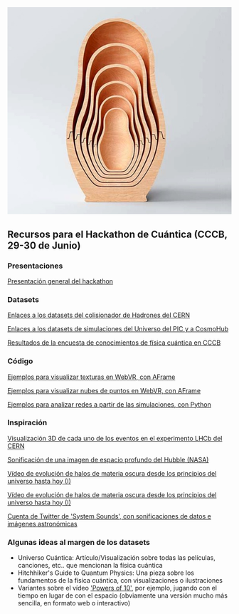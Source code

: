 <p align="center">
  <img src="cuantica.jpg">
</p>

## Recursos para el Hackathon de Cuántica (CCCB, 29-30 de Junio)

### Presentaciones
[Presentación general del hackathon](presentaciones/general.pdf)

### Datasets
[Enlaces a los datasets del colisionador de Hadrones del CERN](datasets/cern)

[Enlaces a los datasets de simulaciones del Universo del PIC y a CosmoHub](datasets/pic)

[Resultados de la encuesta de conocimientos de física cuántica en CCCB](datasets/cccb)


### Código
[Ejemplos para visualizar texturas en WebVR, con AFrame](codigo/texturas)

[Ejemplos para visualizar nubes de puntos en WebVR, con AFrame](codigo/cloudpoint)

[Ejemplos para analizar redes a partir de las simulaciones, con Python](codigo/redes)

### Inspiración

[Visualización 3D de cada uno de los eventos en el experimento LHCb del CERN](http://clangenb.web.cern.ch/clangenb/)

[Sonificación de una imagen de espacio profundo del Hubble (NASA)](https://www.youtube.com/watch?v=H-Ci_YwfH04)

[Vídeo de evolución de halos de materia oscura desde los principios del universo hasta hoy (I)](https://www.youtube.com/watch?v=2qeT4DkEX-w)

[Vídeo de evolución de halos de materia oscura desde los principios del universo hasta hoy (I)](https://www.youtube.com/watch?v=6NIr2zYtHRQ)

[Cuenta de Twitter de 'System Sounds', con sonificaciones de datos e imágenes astronómicas](https://twitter.com/system_sounds)

### Algunas ideas al margen de los datasets

- Universo Cuántica: Artículo/Visualización sobre todas las películas, canciones, etc.. que mencionan la física cuántica
- Hitchhiker's Guide to Quantum Physics: Una pieza sobre los fundamentos de la física cuántica, con visualizaciones o ilustraciones
- Variantes sobre el vídeo ['Powers of 10'](https://www.youtube.com/watch?v=0fKBhvDjuy0), por ejemplo, jugando con el tiempo en lugar de con el espacio (obviamente una versión mucho más sencilla, en formato web o interactivo)

